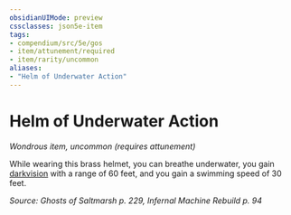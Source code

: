 ```yaml
---
obsidianUIMode: preview
cssclasses: json5e-item
tags:
- compendium/src/5e/gos
- item/attunement/required
- item/rarity/uncommon
aliases: 
- "Helm of Underwater Action"
---
```

# Helm of Underwater Action
*Wondrous item, uncommon (requires attunement)*  


While wearing this brass helmet, you can breathe underwater, you gain [darkvision](Mechanics/Rules/senses.md#Darkvision) with a range of 60 feet, and you gain a swimming speed of 30 feet.

*Source: Ghosts of Saltmarsh p. 229, Infernal Machine Rebuild p. 94*
